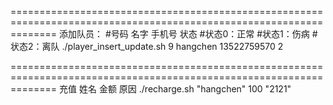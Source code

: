 ====================================================================================================================
添加队员：
#号码 名字 手机号 状态
#状态0：正常
#状态1：伤病
#状态2：离队
./player_insert_update.sh 9 hangchen 13522759570 2

====================================================================================================================
充值
姓名 金额 原因
./recharge.sh "hangchen" 100 "2121"

